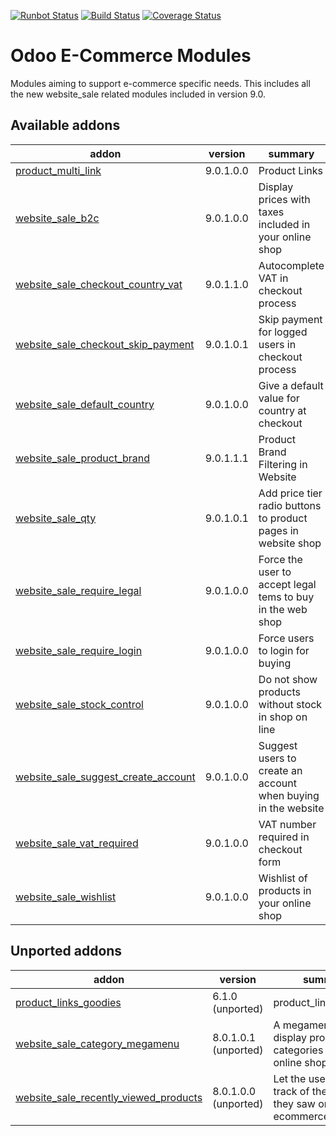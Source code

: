 [![Runbot Status](https://runbot.odoo-community.org/runbot/badge/flat/113/9.0.svg)](https://runbot.odoo-community.org/runbot/repo/github-com-oca-e-commerce-113)
[![Build Status](https://travis-ci.org/OCA/e-commerce.svg?branch=9.0)](https://travis-ci.org/OCA/e-commerce)
[![Coverage Status](https://coveralls.io/repos/OCA/e-commerce/badge.png?branch=9.0)](https://coveralls.io/r/OCA/e-commerce?branch=9.0)

Odoo E-Commerce Modules
=======================

Modules aiming to support e-commerce specific needs. This includes all the new website_sale related modules included in version 9.0.

[//]: # (addons)

Available addons
----------------
addon | version | summary
--- | --- | ---
[product_multi_link](product_multi_link/) | 9.0.1.0.0 | Product Links
[website_sale_b2c](website_sale_b2c/) | 9.0.1.0.0 | Display prices with taxes included in your online shop
[website_sale_checkout_country_vat](website_sale_checkout_country_vat/) | 9.0.1.1.0 | Autocomplete VAT in checkout process
[website_sale_checkout_skip_payment](website_sale_checkout_skip_payment/) | 9.0.1.0.1 | Skip payment for logged users in checkout process
[website_sale_default_country](website_sale_default_country/) | 9.0.1.0.0 | Give a default value for country at checkout
[website_sale_product_brand](website_sale_product_brand/) | 9.0.1.1.1 | Product Brand Filtering in Website
[website_sale_qty](website_sale_qty/) | 9.0.1.0.1 | Add price tier radio buttons to product pages in website shop
[website_sale_require_legal](website_sale_require_legal/) | 9.0.1.0.0 | Force the user to accept legal tems to buy in the web shop
[website_sale_require_login](website_sale_require_login/) | 9.0.1.0.0 | Force users to login for buying
[website_sale_stock_control](website_sale_stock_control/) | 9.0.1.0.0 | Do not show products without stock in shop on line
[website_sale_suggest_create_account](website_sale_suggest_create_account/) | 9.0.1.0.0 | Suggest users to create an account when buying in the website
[website_sale_vat_required](website_sale_vat_required/) | 9.0.1.0.0 | VAT number required in checkout form
[website_sale_wishlist](website_sale_wishlist/) | 9.0.1.0.0 | Wishlist of products in your online shop


Unported addons
---------------
addon | version | summary
--- | --- | ---
[product_links_goodies](product_links_goodies/) | 6.1.0 (unported) | product_links_goodies
[website_sale_category_megamenu](website_sale_category_megamenu/) | 8.0.1.0.1 (unported) | A megamenu to display product categories in the online shop
[website_sale_recently_viewed_products](website_sale_recently_viewed_products/) | 8.0.1.0.0 (unported) | Let the users keep track of the products they saw on the ecommerce

[//]: # (end addons)
